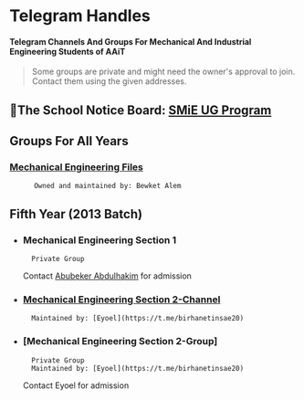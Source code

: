 # Telegram Handles
#### Telegram Channels And Groups For Mechanical And Industrial Engineering Students of AAiT
> Some groups are private and might need the owner's approval to join. Contact them using the given addresses.

## 📌The School Notice Board: [SMiE UG Program](https://t.me/joinSMiE) 

## Groups For All Years
###    [Mechanical Engineering Files](https://t.me/mechanicalengineeringfiles)
          Owned and maintained by: Bewket Alem
## Fifth Year (2013 Batch)
  - ###    Mechanical Engineering Section 1
          Private Group
    Contact [Abubeker Abdulhakim](https://t.me/abuabulkhase) for admission
  - ###    [Mechanical Engineering Section 2-Channel](https://t.me/mech_sec_2_info_center)
          Maintained by: [Eyoel](https://t.me/birhanetinsae20)
  - ###    [Mechanical Engineering Section 2-Group]
          Private Group
          Maintained by: [Eyoel](https://t.me/birhanetinsae20)
    Contact Eyoel for admission
